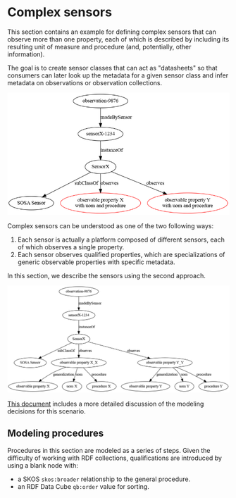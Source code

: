 # Complex sensors

This section contains an example for defining complex sensors that can observe more than one property, each of which
is described by including its resulting unit of measure and procedure (and, potentially, other information).

The goal is to create sensor classes that can act as "datasheets" so that consumers can later look up the
metadata for a given sensor class and infer metadata on observations or observation collections.

![Problem description](assets/01-problem-description.png)

Complex sensors can be understood as one of the two following ways:

1. Each sensor is actually a platform composed of different sensors, each of which observes a single property.
2. Each sensor observes qualified properties, which are specializations of generic observable properties with
  specific metadata.

In this section, we describe the sensors using the second approach. 

![Qualified properties approach](assets/02-qualified-properties.png)

[This document](https://docs.google.com/document/d/1fzEKymhmAB4dVEEgJE3XXf4DTzPS60oj3wYzJQrZcrE/)
includes a more detailed discussion of the modeling decisions for this scenario.

## Modeling procedures

Procedures in this section are modeled as a series of steps. Given the difficulty of working with 
RDF collections, qualifications are introduced by using a blank node with:

* a SKOS `skos:broader` relationship to the general procedure.
* an RDF Data Cube `qb:order` value for sorting. 